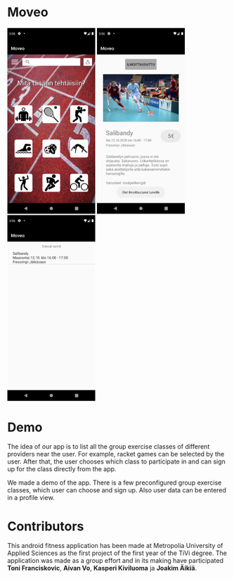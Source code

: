# Moveo
<p align="left">
  <img src=Screenshot_1608642364.png width="200" title="hover text">
  <img src=Screenshot_1608642386.png width="200" alt="accessibility text">
  <img src=Screenshot_1608642398.png width="200" alt="accessibility text">
</p>



# Demo
The idea of our app is to list all the group exercise classes of different providers near the user. For example, racket games can be selected by the user. After that, the user chooses which class to participate in and can sign up for the class directly from the app.

We made a demo of the app. There is a few preconfigured group exercise classes, which user can choose and sign up. Also user data can be entered in a profile view.







# Contributors
This android fitness application has been made at Metropolia University of Applied Sciences as the first project of the first year of the TiVi degree. The application was made as a group effort and in its making have participated 
**Toni Franciskovic**, **Aivan Vo**, **Kasperi Kiviluoma** ja **Joakim Äikiä**.

